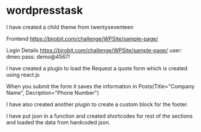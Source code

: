 # wordpresstask

I have created a child theme from twentyseventeen

Frontend
https://birobit.com/challenge/WPSite/sample-page/

Login Details
https://birobit.com/challenge/WPSite/sample-page/
user: dmeo
pass: demo@4567!


I have created a plugin to load the Request a quote form which is created using react.js

When you submit the form it saves the information in Posts(Title="Company Name", Decription="Phone Number")

I have also created another plugin to create a custom block for the footer.

I have put json in a function and created shortcodes for rest of the sections and loaded the data from hardcoded json. 
